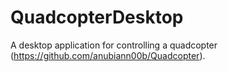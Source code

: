 QuadcopterDesktop
=================

A desktop application for controlling a quadcopter (https://github.com/anubiann00b/Quadcopter).
